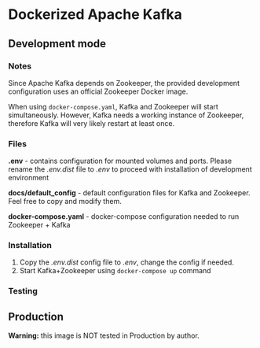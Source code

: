 # Dockerized Apache Kafka

## Development mode

### Notes

Since Apache Kafka depends on Zookeeper, the provided development configuration uses an official Zookeeper Docker image.

When using ```docker-compose.yaml```, Kafka and Zookeeper will start simultaneously. However, Kafka needs a working instance of Zookeeper, therefore Kafka will very likely restart at least once.

### Files

__.env__ - contains configuration for mounted volumes and ports. Please rename the _.env.dist_ file to _.env_ to proceed with installation of development environment

__docs/default_config__ - default configuration files for Kafka and Zookeeper. Feel free to copy and modify them.

__docker-compose.yaml__ - docker-compose configuration needed to run Zookeeper + Kafka

### Installation

1. Copy the _.env.dist_ config file to _.env_, change the config if needed.
1. Start Kafka+Zookeeper using ```docker-compose up``` command

### Testing



## Production

__Warning:__ this image is NOT tested in Production by author.